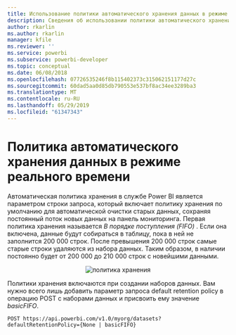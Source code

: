 ```yaml
---
title: Использование политики автоматического хранения данных в режиме реального времени в API Power BI
description: Сведения об использовании политики автоматического хранения в службе Power BI
author: rkarlin
ms.author: rkarlin
manager: kfile
ms.reviewer: ''
ms.service: powerbi
ms.subservice: powerbi-developer
ms.topic: conceptual
ms.date: 06/08/2018
ms.openlocfilehash: 07726535246f8b115402373c315062151177d27c
ms.sourcegitcommit: 60dad5aa0d85db790553e537bf8ac34ee3289ba3
ms.translationtype: MT
ms.contentlocale: ru-RU
ms.lasthandoff: 05/29/2019
ms.locfileid: "61347343"
---
```

# <a name="automatic-retention-policy-for-real-time-data"></a>Политика автоматического хранения данных в режиме реального времени

Автоматическая политика хранения в службе Power BI является параметром строки запроса, который включает политику хранения по умолчанию для автоматической очистки старых данных, сохраняя постоянный поток новых данных на панель мониторинга. Первая политика хранения называется *В порядке поступления (FIFO)* . Если она включена, данные будут собираться в таблицу, пока в ней не заполнится 200 000 строк. После превышения 200 000 строк самые старые строки удаляются из набора данных. Таким образом, в наличии постоянно будет от 200 000 до 210 000 строк с новейшими данными.  
  
<center>

![политика хранения](media/api-Automatic-retention-policy-for-real-time-data/retention-policy.png) 

</center>

Политики хранения включаются при создании наборов данных. Вам нужно всего лишь добавить параметр запроса default retention policy в операцию POST с наборами данных и присвоить ему значение *basicFIFO*.  
  
    POST https://api.powerbi.com/v1.0/myorg/datasets?defaultRetentionPolicy={None | basicFIFO}